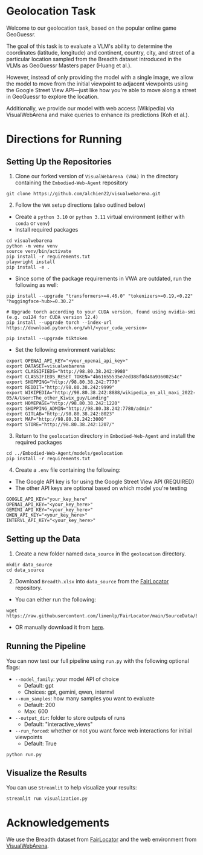 # Geolocation Task
Welcome to our geolocation task, based on the popular online game GeoGuessr. 

The goal of this task is to evaluate a VLM's ability to determine the coordinates (latitude, longitude) and continent, country, city, and street of a particular location sampled from the Breadth dataset introduced in the VLMs as GeoGuessr Masters paper (Huang et al.). 

However, instead of only providing the model with a single image, we allow the model to move from the initial viewpoint to adjacent viewpoints using the Google Street View API—just like how you're able to move along a street in GeoGuessr to explore the location. 

Additionally, we provide our model with web access (Wikipedia) via VisualWebArena and make queries to enhance its predictions (Koh et al.).

# Directions for Running
## Setting Up the Repositories
1. Clone our forked version of `VisualWebArena (VWA)` in the directory containing the `Embodied-Web-Agent` repository
```
git clone https://github.com/alchien22/visualwebarena.git
```
2. Follow the `VWA` setup directions (also outlined below)
- Create a `python 3.10` or `python 3.11` virtual environment (either with `conda` or `venv`)
- Install required packages
```
cd visualwebarena
python -m venv venv
source venv/bin/activate
pip install -r requirements.txt
playwright install
pip install -e .
```

- Since some of the package requirements in VWA are outdated, run the following as well:
```
pip install --upgrade "transformers>=4.46.0" "tokenizers>=0.19,<0.22" "huggingface-hub>=0.30.2"

# Upgrade torch according to your CUDA version, found using nvidia-smi (e.g. cu124 for CUDA version 12.4)
pip install --upgrade torch --index-url https://download.pytorch.org/whl/<your_cuda_version>

pip install --upgrade tiktoken
```

- Set the following environment variables:
```
export OPENAI_API_KEY="<your_openai_api_key>"
export DATASET=visualwebarena
export CLASSIFIEDS="http://98.80.38.242:9980"
export CLASSIFIEDS_RESET_TOKEN="4b61655535e7ed388f0d40a93600254c"
export SHOPPING="http://98.80.38.242:7770"
export REDDIT="http://98.80.38.242:9999"
export WIKIPEDIA="http://98.80.38.242:8888/wikipedia_en_all_maxi_2022-05/A/User:The_other_Kiwix_guy/Landing"
export HOMEPAGE="http://98.80.38.242:1220"
export SHOPPING_ADMIN="http://98.80.38.242:7780/admin"
export GITLAB="http://98.80.38.242:8023"
export MAP="http://98.80.38.242:3000"
export STORE="http://98.80.38.242:1207/"
```

3. Return to the `geolocation` directory in `Embodied-Web-Agent` and install the required packages
```
cd ../Embodied-Web-Agent/models/geolocation
pip install -r requirements.txt
```

4. Create a `.env` file containing the following:
- The Google API key is for using the Google Street View API (REQUIRED)
- The other API keys are optional based on which model you're testing
```
GOOGLE_API_KEY="your_key_here"
OPENAI_API_KEY="<your_key_here>"
GEMINI_API_KEY="<your_key_here>"
QWEN_API_KEY="<your_key_here>"
INTERVL_API_KEY="<your_key_here>"
```

## Setting up the Data
1. Create a new folder named `data_source` in the `geolocation` directory.
```
mkdir data_source
cd data_source
```

2. Download `Breadth.xlsx` into `data_source` from the [FairLocator](https://github.com/limenlp/FairLocator) repository.
- You can either run the following:
```
wget https://raw.githubusercontent.com/limenlp/FairLocator/main/SourceData/Breadth.xlsx
```
- OR manually download it from [here](https://github.com/limenlp/FairLocator/blob/main/SourceData/Breadth.xlsx).

## Running the Pipeline
You can now test our full pipeline using `run.py` with the following optional flags:
- `--model_family`: your model API of choice 
    - Default: gpt
    - Choices: gpt, gemini, qwen, internvl
- `--num_samples`: how many samples you want to evaluate
    - Default: 200
    - Max: 600
- `--output_dir`: folder to store outputs of runs
    - Default: "interactive_views"
- `--run_forced`: whether or not you want force web interactions for initial viewpoints
    - Default: True

```
python run.py
```

## Visualize the Results
You can use `Streamlit` to help visualize your results:
```
streamlit run visualization.py
```

# Acknowledgements
We use the Breadth dataset from [FairLocator](https://github.com/limenlp/FairLocator) and the web environment from [VisualWebArena](https://github.com/web-arena-x/visualwebarena?tab=readme-ov-file). 